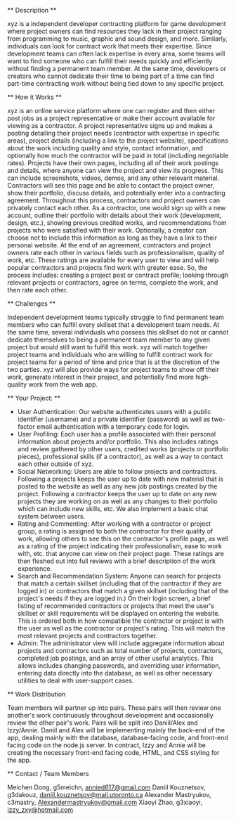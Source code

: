 ** Description **

xyz is a independent developer contracting platform for game development where project owners can find resources they lack in their project ranging from programming to music, graphic and sound design, and more. Similarly, individuals can look for contract work that meets their expertise. Since development teams can often lack expertise in every area, some teams will want to find someone who can fulfill their needs quickly and efficiently without finding a permanent team member. At the same time, developers or creators who cannot dedicate their time to being part of a time can find part-time contracting work without being tied down to any specific project.

** How it Works **

xyz is an online service platform where one can register and then either post jobs as a project representative or make their account available for viewing as a contractor. A project representative signs up and makes a posting detailing their project needs  (contractor with expertise in specific areas), project details (including a link to the project website), specifications about the work including quality and style, contact information, and optionally how much the contractor will be paid in total (including negotiable rates).
Projects have their own pages, including all of their work postings and details, where anyone can view the project and view its progress. This can include screenshots, videos, demos, and any other relevant material.  Contractors will see this page and be able to contact the project owner, show their portfolio, discuss details, and potentially enter into a contracting agreement. Throughout this process, contractors and project owners can privately contact each other.
As a contractor, one would sign up with a new account, outline their portfolio with details about their work (development, design, etc.), showing previous credited works, and recommendations from projects who were satisfied with their work. Optionally, a creator can choose not to include this information as long as they have a link to their personal website.
At the end of an agreement, contractors and project owners rate each other in various fields such as professionalism, quality of work, etc. These ratings are available for every user to view and will help popular contractors and projects find work with greater ease.
So, the process includes: creating a project post or contract profile; looking through relevant projects or contractors, agree on terms, complete the work, and then rate each other.

** Challenges **

Independent development teams typically struggle to find permanent team members who can fulfill every skillset that a development team needs. At the same time, several individuals who possess this skillset do not or cannot dedicate themselves to being a permanent team member to any given project but would still want to fulfill this work. xyz will match together project teams and individuals who are willing to fulfill contract work for project teams for a period of time and price that is at the discretion of the two parties. xyz will also provide ways for project teams to show off their work, generate interest in their project, and potentially find more high-quality work from the web app.

** Your Project: **
* User Authentication:
  Our website authenticates users with a public identifier (username) and a private identifier (password) as well as two-factor email authentication with a temporary code for login.
* User Profiling:
  Each user has a profile associated with their personal information about projects and/or portfolio. This also includes ratings and review gathered by other users, credited works (projects or portfolio pieces), professional skills (if a contractor), as well as a way to contact each other outside of xyz.
* Social Networking:
  Users are able to follow projects and contractors. Following a projects keeps the user up to date with new material that is posted to the website as well as any new job postings created by the project. Following a contractor keeps the user up to date on any new projects they are working on as well as any changes to their portfolio which can include new skills, etc. We also implement a basic chat system between users.
* Rating and Commenting:
  After working with a contractor or project group, a rating is assigned to both the contractor for their quality of work, allowing others to see this on the contractor's profile page, as well as a rating of the project indicating their professionalism, ease to work with, etc. that anyone can view on their project page. These ratings are then fleshed out into full reviews with a brief description of the work experience.
* Search and Recommendation System:
  Anyone can search for projects that match a certain skillset (including that of the contractor if they are logged in) or contractors that match a given skillset (including that of the project's needs if they are logged in.) On their login screen, a brief listing of recommended contractors or projects that meet the user's skillset or skill requirements will be displayed on entering the website. This is ordered both in how compatible the contractor or project is with the user as well as the contractor or project's rating. This will match the most relevant projects and contractors together.
* Admin:
  The administrator view will include aggregate information about projects and contractors such as total number of projects, contractors, completed job postings, and an array of other useful analytics. This allows includes changing passwords, and overriding user information, entering data directly into the database, as well as other necessary utilities to deal with user-support cases.

** Work Distribution

Team members will partner up into pairs. These pairs will then review one another's work continuously throughout development and occasionally review the other pair's work. Pairs will be split into Daniil/Alex and Izzy/Annie. Daniil and Alex will be implementing mainly the back-end of the app, dealing mainly with the database, database-facing code, and front-end facing code on the node.js server. In contract, Izzy and Annie will be creating the necessary front-end facing code, HTML, and CSS styling for the app.

** Contact / Team Members

Meichen Dong, g5meichn, annied617@gmail.com
Daniil Kouznetsov, g3dakouz, daniil.kouznetsov@mail.utoronto.ca
Alexander Mastryukov, c3mastry, Alexandermastryukov@gmail.com
Xiaoyi Zhao, g3xiaoyi, izzy_zxy@hotmail.com

